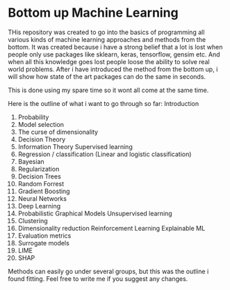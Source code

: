 # Bottom up Machine Learning


THis repository was created to go into the basics of programming all various kinds of machine learning approaches and methods from the bottom. It was created because i have a strong belief that a lot is lost when people only use packages like sklearn, keras, tensorflow, gensim etc. And when all this knowledge goes lost people loose the ability to solve real world problems. After i have introduced the method from the bottom up, i will show how state of the art packages can do the same in seconds. 

This is done using my spare time so it wont all come at the same time.

Here is the outline of what i want to go through so far:
Introduction
1.	Probability
2.	Model selection
3.	The curse of dimensionality
4.	Decision Theory
5.	Information Theory
Supervised learning
1.	Regression / classification (Linear and logistic classification)
2.	Bayesian
3.	Regularization
4.	Decision Trees
5.	Random Forrest
6.	Gradient Boosting
7.	Neural Networks
8.	Deep Learning
9.	Probabilistic Graphical Models
Unsupervised learning
1.	Clustering
2.	Dimensionality reduction
Reinforcement Learning
Explainable ML
1.	Evaluation metrics
2.	Surrogate models
3.	LIME
4.	SHAP

Methods can easily go under several groups, but this was the outline i found fitting. Feel free to write me if you suggest any changes. 
